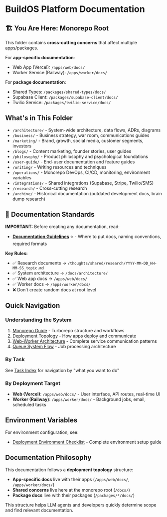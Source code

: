# BuildOS Platform Documentation

## 🏗️ You Are Here: Monorepo Root

This folder contains **cross-cutting concerns** that affect multiple apps/packages.

For **app-specific documentation**:

- Web App (Vercel): `/apps/web/docs/`
- Worker Service (Railway): `/apps/worker/docs/`

For **package documentation**:

- Shared Types: `/packages/shared-types/docs/`
- Supabase Client: `/packages/supabase-client/docs/`
- Twilio Service: `/packages/twilio-service/docs/`

## What's in This Folder

- `/architecture/` - System-wide architecture, data flows, ADRs, diagrams
- `/business/` - Business strategy, war room, communications guides
- `/marketing/` - Brand, growth, social media, customer segments, investors
- `/blogs/` - Content marketing, founder stories, user guides
- `/philosophy/` - Product philosophy and psychological foundations
- `/user-guide/` - End-user documentation and feature guides
- `/writing/` - Writing resources and techniques
- `/operations/` - Monorepo DevOps, CI/CD, monitoring, environment variables
- `/integrations/` - Shared integrations (Supabase, Stripe, Twilio/SMS)
- `/research/` - Cross-cutting research
- `/archive/` - Historical documentation (outdated development docs, brain dump research)

## 📝 Documentation Standards

**IMPORTANT:** Before creating any documentation, read:

- **[Documentation Guidelines](DOCUMENTATION_GUIDELINES.md)** ⭐ - Where to put docs, naming conventions, required formats

**Key Rules:**

- ✅ Research documents → `/thoughts/shared/research/YYYY-MM-DD_HH-MM-SS_topic.md`
- ✅ System architecture → `/docs/architecture/`
- ✅ Web app docs → `/apps/web/docs/`
- ✅ Worker docs → `/apps/worker/docs/`
- ❌ Don't create random docs at root level

## Quick Navigation

### Understanding the System

1. [Monorepo Guide](MONOREPO_GUIDE.md) - Turborepo structure and workflows
2. [Deployment Topology](DEPLOYMENT_TOPOLOGY.md) - How apps deploy and communicate
3. [Web-Worker Architecture](architecture/diagrams/WEB-WORKER-ARCHITECTURE.md) - Complete service communication patterns
4. [Queue System Flow](architecture/diagrams/QUEUE-SYSTEM-FLOW.md) - Job processing architecture

### By Task

See [Task Index](TASK_INDEX.md) for navigation by "what you want to do"

### By Deployment Target

- **Web (Vercel)**: `/apps/web/docs/` - User interface, API routes, real-time UI
- **Worker (Railway)**: `/apps/worker/docs/` - Background jobs, email, scheduled tasks

## Environment Variables

For environment configuration, see:

- [Deployment Environment Checklist](operations/environment/DEPLOYMENT_ENV_CHECKLIST.md) - Complete environment setup guide

## Documentation Philosophy

This documentation follows a **deployment topology** structure:

- **App-specific docs** live with their apps (`/apps/web/docs/`, `/apps/worker/docs/`)
- **Shared concerns** live here at the monorepo root (`/docs/`)
- **Package docs** live with their packages (`/packages/*/docs/`)

This structure helps LLM agents and developers quickly determine scope and find relevant documentation.
